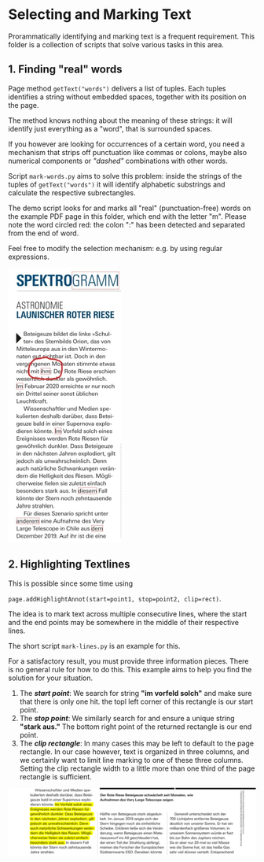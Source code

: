 # Selecting and Marking Text
Prorammatically identifying and marking text is a frequent requirement. This folder is a collection of scripts that solve various tasks in this area.

## 1. Finding "real" words
Page method `getText("words")` delivers a list of tuples. Each tuples identifies a string without embedded spaces, together with its position on the page.

The method knows nothing about the meaning of these strings: it will identify just everything as a "word", that is surrounded spaces.

If you however are looking for occurrences of a certain word, you need a mechanism that strips off punctuation like commas or colons, maybe also numerical components or *"dashed"* combinations with other words.

Script `mark-words.py` aims to solve this problem: inside the strings of the tuples of `getText("words")` it will identify alphabetic substrings and calculate the respective subrectangles.

The demo script looks for and marks all "real" (punctuation-free) words on the example PDF page in this folder, which end with the letter "m". Please note the word circled red: the colon ":" has been detected and separated from the end of word.

Feel free to modify the selection mechanism: e.g. by using regular expressions.

![screen1](mark-words.jpg)

## 2. Highlighting Textlines
This is possible since some time using

`page.addHighlightAnnot(start=point1, stop=point2, clip=rect)`.

The idea is to mark text across multiple consecutive lines, where the start and the end points may be somewhere in the middle of their respective lines.

The short script `mark-lines.py` is an example for this.

For a satisfactory result, you must provide three information pieces. There is no general rule for how to do this. This example aims to help you find the solution for your situation.
1. The **_start point_**: We search for string **"im vorfeld solch"** and make sure that there is only one hit. the topl left corner of this rectangle is our start point.
2. The **_stop point_**: We similarly search for and ensure a unique string **"stark aus."** The bottom right point of the returned rectangle is our end point.
3. The **_clip rectangle_**: In many cases this may be left to default to the page rectangle. In our case however, text is organized in three columns, and we certainly want to limit line marking to one of these three columns. Setting the clip rectangle width to a little more than one third of the page rectangle is sufficient.

![screen](mark-lines.png)


